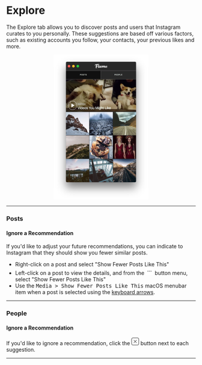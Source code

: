 # Explore

The Explore tab allows you to discover posts and users that Instagram curates to you personally. These suggestions are based off various factors, such as existing accounts you follow, your contacts, your previous likes and more.

<p style="text-align: center; margin-top: 1em;"><img src="/views/assets/explore.png" width="50%" height="50%" /></p>

<hr />

### Posts

#### Ignore a Recommendation

If you'd like to adjust your future recommendations, you can indicate to Instagram that they should show you fewer similar posts. 

- Right-click on a post and select "Show Fewer Posts Like This"
- Left-click on a post to view the details, and from the <img src="/views/assets/actions-menu.png" width="20" height="20" /> button menu, select "Show Fewer Posts Like This"
- Use the <kbd>Media > Show Fewer Posts Like This</kbd> macOS menubar item when a post is selected using the [keyboard arrows](/misc/keyboard-shortcuts.md).

<hr />

### People

#### Ignore a Recommendation

If you'd like to ignore a recommendation, click the <img src="/views/assets/actions-dismiss.png" width="20" height="20" /> button next to each suggestion.



<hr />

